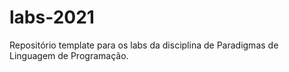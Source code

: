 # labs-2021

Repositório template para os labs da disciplina de Paradigmas de Linguagem de Programação.
